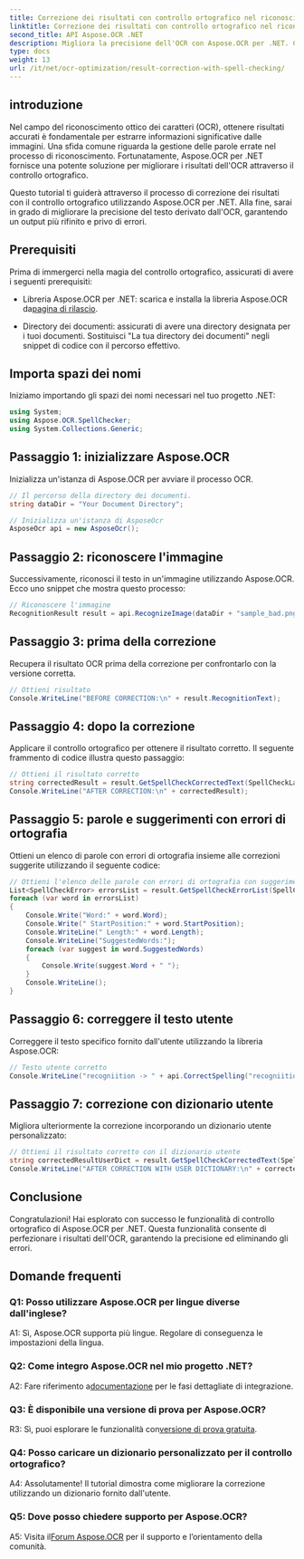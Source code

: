 ```yaml
---
title: Correzione dei risultati con controllo ortografico nel riconoscimento delle immagini OCR
linktitle: Correzione dei risultati con controllo ortografico nel riconoscimento delle immagini OCR
second_title: API Aspose.OCR .NET
description: Migliora la precisione dell'OCR con Aspose.OCR per .NET. Correggi l'ortografia, personalizza i dizionari e ottieni facilmente un riconoscimento del testo senza errori.
type: docs
weight: 13
url: /it/net/ocr-optimization/result-correction-with-spell-checking/
---
```

## introduzione

Nel campo del riconoscimento ottico dei caratteri (OCR), ottenere risultati accurati è fondamentale per estrarre informazioni significative dalle immagini. Una sfida comune riguarda la gestione delle parole errate nel processo di riconoscimento. Fortunatamente, Aspose.OCR per .NET fornisce una potente soluzione per migliorare i risultati dell'OCR attraverso il controllo ortografico.

Questo tutorial ti guiderà attraverso il processo di correzione dei risultati con il controllo ortografico utilizzando Aspose.OCR per .NET. Alla fine, sarai in grado di migliorare la precisione del testo derivato dall'OCR, garantendo un output più rifinito e privo di errori.

## Prerequisiti

Prima di immergerci nella magia del controllo ortografico, assicurati di avere i seguenti prerequisiti:

-  Libreria Aspose.OCR per .NET: scarica e installa la libreria Aspose.OCR da[pagina di rilascio](https://releases.aspose.com/ocr/net/).

- Directory dei documenti: assicurati di avere una directory designata per i tuoi documenti. Sostituisci "La tua directory dei documenti" negli snippet di codice con il percorso effettivo.

## Importa spazi dei nomi

Iniziamo importando gli spazi dei nomi necessari nel tuo progetto .NET:

```csharp
using System;
using Aspose.OCR.SpellChecker;
using System.Collections.Generic;
```

## Passaggio 1: inizializzare Aspose.OCR

Inizializza un'istanza di Aspose.OCR per avviare il processo OCR.

```csharp
// Il percorso della directory dei documenti.
string dataDir = "Your Document Directory";

// Inizializza un'istanza di AsposeOcr
AsposeOcr api = new AsposeOcr();
```

## Passaggio 2: riconoscere l'immagine

Successivamente, riconosci il testo in un'immagine utilizzando Aspose.OCR. Ecco uno snippet che mostra questo processo:

```csharp
// Riconoscere l'immagine
RecognitionResult result = api.RecognizeImage(dataDir + "sample_bad.png", new RecognitionSettings(Language.Eng));
```

## Passaggio 3: prima della correzione

Recupera il risultato OCR prima della correzione per confrontarlo con la versione corretta.

```csharp
// Ottieni risultato
Console.WriteLine("BEFORE CORRECTION:\n" + result.RecognitionText);
```

## Passaggio 4: dopo la correzione

Applicare il controllo ortografico per ottenere il risultato corretto. Il seguente frammento di codice illustra questo passaggio:

```csharp
// Ottieni il risultato corretto
string correctedResult = result.GetSpellCheckCorrectedText(SpellCheckLanguage.Eng);
Console.WriteLine("AFTER CORRECTION:\n" + correctedResult);
```

## Passaggio 5: parole e suggerimenti con errori di ortografia

Ottieni un elenco di parole con errori di ortografia insieme alle correzioni suggerite utilizzando il seguente codice:

```csharp
// Ottieni l'elenco delle parole con errori di ortografia con suggerimenti
List<SpellCheckError> errorsList = result.GetSpellCheckErrorList(SpellCheckLanguage.Eng);
foreach (var word in errorsList)
{
	Console.Write("Word:" + word.Word);
	Console.Write(" StartPosition:" + word.StartPosition);
	Console.WriteLine(" Length:" + word.Length);
	Console.WriteLine("SuggestedWords:");
	foreach (var suggest in word.SuggestedWords)
	{
		Console.Write(suggest.Word + " ");
	}
	Console.WriteLine();
}
```

## Passaggio 6: correggere il testo utente

Correggere il testo specifico fornito dall'utente utilizzando la libreria Aspose.OCR:

```csharp
// Testo utente corretto
Console.WriteLine("recogniition -> " + api.CorrectSpelling("recogniition"));
```

## Passaggio 7: correzione con dizionario utente

Migliora ulteriormente la correzione incorporando un dizionario utente personalizzato:

```csharp
// Ottieni il risultato corretto con il dizionario utente
string correctedResultUserDict = result.GetSpellCheckCorrectedText(SpellCheckLanguage.Eng, dataDir+"dictionary.txt");
Console.WriteLine("AFTER CORRECTION WITH USER DICTIONARY:\n" + correctedResultUserDict);
```

## Conclusione

Congratulazioni! Hai esplorato con successo le funzionalità di controllo ortografico di Aspose.OCR per .NET. Questa funzionalità consente di perfezionare i risultati dell'OCR, garantendo la precisione ed eliminando gli errori.

## Domande frequenti

### Q1: Posso utilizzare Aspose.OCR per lingue diverse dall'inglese?

A1: Sì, Aspose.OCR supporta più lingue. Regolare di conseguenza le impostazioni della lingua.

### Q2: Come integro Aspose.OCR nel mio progetto .NET?

 A2: Fare riferimento a[documentazione](https://reference.aspose.com/ocr/net/) per le fasi dettagliate di integrazione.

### Q3: È disponibile una versione di prova per Aspose.OCR?

 R3: Sì, puoi esplorare le funzionalità con[versione di prova gratuita](https://releases.aspose.com/).

### Q4: Posso caricare un dizionario personalizzato per il controllo ortografico?

A4: Assolutamente! Il tutorial dimostra come migliorare la correzione utilizzando un dizionario fornito dall'utente.

### Q5: Dove posso chiedere supporto per Aspose.OCR?

 A5: Visita il[Forum Aspose.OCR](https://forum.aspose.com/c/ocr/16) per il supporto e l’orientamento della comunità.